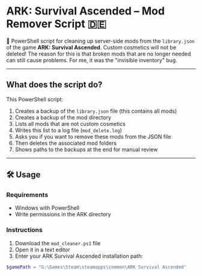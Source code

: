 # ARK: Survival Ascended – Mod Remover Script 🇩🇪

🧹 PowerShell script for cleaning up server-side mods from the `library.json` of the game **ARK: Survival Ascended**. Custom cosmetics will not be deleted! The reason for this is that broken mods that are no longer needed can still cause problems. For me, it was the "invisible inventory" bug.

---

## What does the script do?

This PowerShell script:

1. Creates a backup of the `library.json` file (this contains all mods)
2. Creates a backup of the mod directory
3. Lists all mods that are not custom cosmetics
4. Writes this list to a log file (`mod_delete.log`)
5. Asks you if you want to remove these mods from the JSON file
6. Then deletes the associated mod folders
7. Shows paths to the backups at the end for manual review

---

## 🛠️ Usage

### Requirements

- Windows with PowerShell
- Write permissions in the ARK directory

### Instructions

1. Download the `mod_cleaner.ps1` file
2. Open it in a text editor
3. Enter your ARK Survival Ascended installation path:

```powershell
$gamePath = "G:\Games\Steam\steamapps\common\ARK Survival Ascended"
